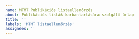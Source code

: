 ```yaml
---
name: MTMT Publikációs listaellenőrzés
about: Publikációs listák karbantartására szolgáló űrlap
title: ''
labels: 'MTMT listaellenőrzés'
assignees: ''
---
```

